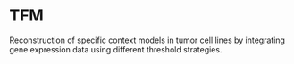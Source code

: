 # TFM
Reconstruction of specific context models in tumor cell lines by integrating gene expression data using different threshold strategies.
